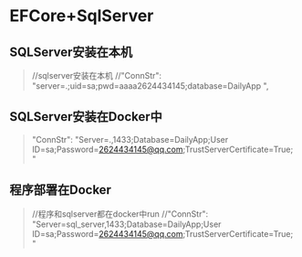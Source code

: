 # EFCore+SqlServer
## SQLServer安装在本机
>//sqlserver安装在本机
//"ConnStr": "server=.;uid=sa;pwd=aaaa2624434145;database=DailyApp ",

## SQLServer安装在Docker中
> "ConnStr": "Server=.,1433;Database=DailyApp;User ID=sa;Password=2624434145@qq.com;TrustServerCertificate=True; "

## 程序部署在Docker
>//程序和sqlserver都在docker中run
//"ConnStr": "Server=sql_server,1433;Database=DailyApp;User ID=sa;Password=2624434145@qq.com;TrustServerCertificate=True; "